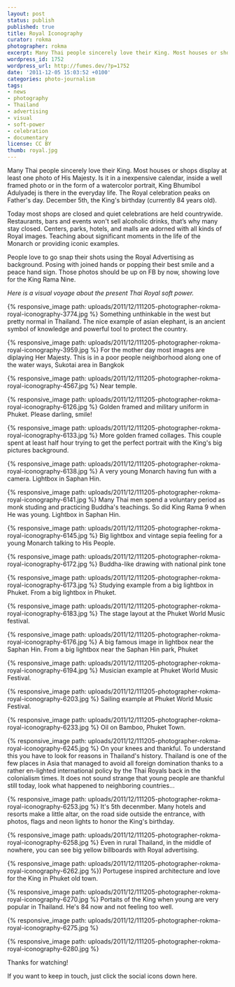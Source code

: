```yaml
---
layout: post
status: publish
published: true
title: Royal Iconography
curator: rokma
photographer: rokma
excerpt: Many Thai people sincerely love their King. Most houses or shops display at least one photo of King Bhumibol Adulyadej.
wordpress_id: 1752
wordpress_url: http://fumes.dev/?p=1752
date: '2011-12-05 15:03:52 +0100'
categories: photo-journalism
tags:
- news
- photography
- Thailand
- advertising
- visual
- soft-power
- celebration
- documentary
license: CC BY
thumb: royal.jpg
---
```

Many Thai people sincerely love their King. Most houses or shops display at least one photo of His Majesty. Is it in a inexpensive calendar, inside a well framed photo or in the form of a watercolor portrait, King Bhumibol Adulyadej is there in the everyday life. The Royal celebration peaks on Father's day. December 5th, the King's birthday (currently 84 years old). 

Today most shops are closed and quiet celebrations are held countrywide. Restaurants, bars and events won't sell alcoholic drinks, that&rsquo;s why many stay closed. Centers, parks, hotels, and malls are adorned with all kinds of Royal images. Teaching about significant moments in the life of the Monarch or providing iconic examples.

People love to go snap their shots using the Royal Advertising as background. Posing with joined hands or popping their best smile and a peace hand sign. Those photos should be up on FB by now, showing love for the King Rama Nine. 

_Here is a visual voyage about the present Thai Royal soft power._


{% responsive_image path: uploads/2011/12/111205-photographer-rokma-royal-iconography-3774.jpg %}
Something unthinkable in the west but pretty normal in Thailand. The nice example of asian elephant, is an ancient symbol of knowledge and powerful tool to protect the country.


{% responsive_image path: uploads/2011/12/111205-photographer-rokma-royal-iconography-3959.jpg %}
For the mother day most images are diplaying Her Majesty. This is in a poor people neighborhood along one of the water ways, Sukotai area in Bangkok


{% responsive_image path: uploads/2011/12/111205-photographer-rokma-royal-iconography-4567.jpg %}
Near temple.


{% responsive_image path: uploads/2011/12/111205-photographer-rokma-royal-iconography-6126.jpg %}
Golden framed and military uniform in Phuket. Please darling,&nbsp;smile!


{% responsive_image path: uploads/2011/12/111205-photographer-rokma-royal-iconography-6133.jpg %}
More golden framed collages. This couple spent at least half hour trying to get the perfect portrait with the King&#39;s big pictures background.


{% responsive_image path: uploads/2011/12/111205-photographer-rokma-royal-iconography-6138.jpg %}
A very young Monarch having fun with a camera. Lightbox in Saphan Hin.


{% responsive_image path: uploads/2011/12/111205-photographer-rokma-royal-iconography-6141.jpg %}
Many Thai men spend a voluntary period as monk studing and practicing Buddha&#39;s teachings. So did King Rama 9 when He was young. Lightbox in Saphan Hin.


{% responsive_image path: uploads/2011/12/111205-photographer-rokma-royal-iconography-6145.jpg %}
Big lightbox and vintage&nbsp;sepia feeling for a young Monarch talking to His People.


{% responsive_image path: uploads/2011/12/111205-photographer-rokma-royal-iconography-6172.jpg %}
Buddha-like drawing with national pink tone


{% responsive_image path: uploads/2011/12/111205-photographer-rokma-royal-iconography-6173.jpg %}
Studying example from a big lightbox in Phuket. From a big lightbox in Phuket.


{% responsive_image path: uploads/2011/12/111205-photographer-rokma-royal-iconography-6183.jpg %}
The stage layout at the Phuket World Music festival.


{% responsive_image path: uploads/2011/12/111205-photographer-rokma-royal-iconography-6176.jpg %}
A big famous image in lightbox near the Saphan Hin. From a big lightbox near the Saphan Hin park, Phuket

{% responsive_image path: uploads/2011/12/111205-photographer-rokma-royal-iconography-6194.jpg %}
Musician example at Phuket World Music Festival.

{% responsive_image path: uploads/2011/12/111205-photographer-rokma-royal-iconography-6203.jpg %}
Sailing example at Phuket World Music Festival.

{% responsive_image path: uploads/2011/12/111205-photographer-rokma-royal-iconography-6233.jpg %}
Oil on Bamboo, Phuket Town.


{% responsive_image path: uploads/2011/12/111205-photographer-rokma-royal-iconography-6245.jpg %}
On your knees and thankful. To understand this you have to look for reasons in Thailand&#39;s history. Thailand is one of the few places in Asia that managed to avoid all foreign domination thanks to a rather en-lighted international policy by the Thai Royals back in the colonialism times. It does not sound strange that young people are thankful still today, look what happened to neighboring countries...


{% responsive_image path: uploads/2011/12/111205-photographer-rokma-royal-iconography-6253.jpg %}
It&#39;s 5th decenmber. Many hotels and resorts make a little altar, on the road side outside the entrance, with photos, flags and neon lights to honor the King&#39;s birthday.


{% responsive_image path: uploads/2011/12/111205-photographer-rokma-royal-iconography-6258.jpg %}
Even in rural Thailand, in the middle of nowhere, you can see big yellow billboards with Royal advertising.


{% responsive_image path: uploads/2011/12/111205-photographer-rokma-royal-iconography-6262.jpg %})
Portugese inspired architecture and love for the King in Phuket old town.

{% responsive_image path: uploads/2011/12/111205-photographer-rokma-royal-iconography-6270.jpg %}
Portaits of the King when young are very popular in Thailand. He&#39;s 84 now and not feeling too well.

{% responsive_image path: uploads/2011/12/111205-photographer-rokma-royal-iconography-6275.jpg %}


{% responsive_image path: uploads/2011/12/111205-photographer-rokma-royal-iconography-6280.jpg %}


Thanks for watching!

If you want to keep in touch, just click the social icons down here. 
